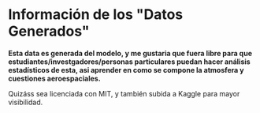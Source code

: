 # Información de los "Datos Generados"

**Esta data es generada del modelo, y me gustaria que fuera libre para que estudiantes/investgadores/personas particulares puedan hacer análisis estadísticos de esta, asi aprender en como se compone la atmosfera y cuestiones aeroespaciales.**

Quizáss sea licenciada con MIT, y también subida a Kaggle para mayor visibilidad.
